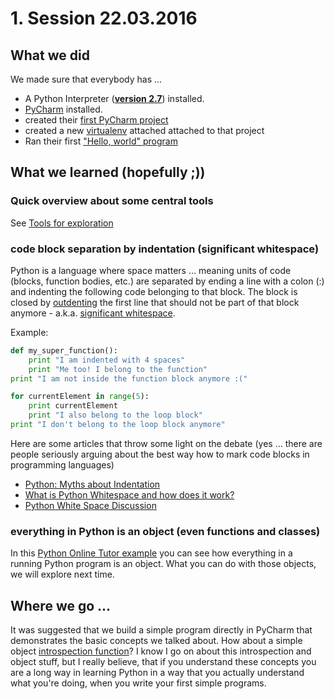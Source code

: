 # 1. Session 22.03.2016

## What we did

We made sure that everybody has ...
 
* A Python Interpreter (**[version 2.7](https://www.python.org/download/releases/2.7/)**) installed.
* [PyCharm](https://www.jetbrains.com/pycharm/download/) installed.
* created their [first PyCharm project](https://www.jetbrains.com/help/pycharm/5.0/creating-and-running-your-first-python-project.html)
* created a new [virtualenv](https://www.jetbrains.com/help/pycharm/5.0/creating-virtual-environment.html) attached attached to that project
* Ran their first ["Hello, world" program](https://github.com/leachim6/hello-world/blob/master/p/python.py)

## What we learned (hopefully ;))

### Quick overview about some central tools

See [Tools for exploration](introspection/main.md#tools-for-exploration)

### code block separation by indentation (significant whitespace)

Python is a language where space matters ... meaning  units of code (blocks, function bodies, etc.) are separated by ending a line with a colon (:) and indenting the following code belonging to that block. The block is closed by [outdenting](https://www.jetbrains.com/help/pycharm/5.0/changing-indentation.html?) the first line that should not be part of that block anymore - a.k.a. [significant whitespace](https://www.python.org/dev/peps/pep-0008/#code-lay-out).

Example:

```python
def my_super_function():
    print "I am indented with 4 spaces"
    print "Me too! I belong to the function"
print "I am not inside the function block anymore :("

for currentElement in range(5):
    print currentElement
    print "I also belong to the loop block"
print "I don't belong to the loop block anymore"
```

Here are some articles that throw some light on the debate (yes ... there are people seriously arguing about the best way how to mark code blocks in programming languages)

* [Python: Myths about Indentation](http://www.secnetix.de/olli/Python/block_indentation.hawk)
* [What is Python Whitespace and how does it work?](http://stackoverflow.com/questions/13884499/what-is-python-whitespace-and-how-does-it-work)
* [Python White Space Discussion](http://c2.com/cgi/wiki?PythonWhiteSpaceDiscussion)

### everything in Python is an object (even functions and classes)

In this [Python Online Tutor example](http://goo.gl/Gkw2k) you can see how everything in a running Python program is an object. What you can do with those objects, we will explore next time.

## Where we go ...

It was suggested that we build a simple program directly in PyCharm that demonstrates the basic concepts we talked about. How about a simple object [introspection function](https://github.com/obestwalter/python-course/blob/master/introspection/introspection-function.ipynb)? I know I go on about this introspection and object stuff, but I really believe, that if you understand these concepts you are a long way in learning Python in a way that you actually understand what you're doing, when you write your first simple programs.
